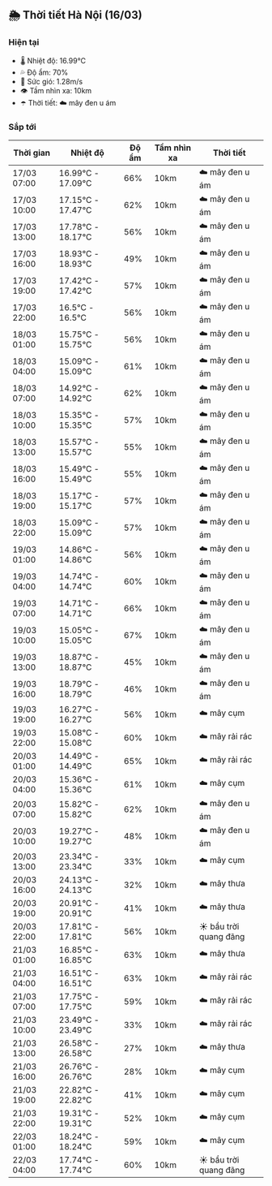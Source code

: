 ## 🌦️ Thời tiết Hà Nội (16/03)

### Hiện tại

- 🌡️ Nhiệt độ: 16.99℃
- 💦 Độ ẩm: 70%
- 💨 Sức gió: 1.28m/s
- 👁️ Tầm nhìn xa: 10km
- ☂️ Thời tiết: ☁️ mây đen u ám

### Sắp tới

| Thời gian | Nhiệt độ | Độ ẩm | Tầm nhìn xa | Thời tiết |
| --- | --- | --- | --- | --- |
| 17/03 07:00 | 16.99℃ - 17.09℃ | 66% | 10km | ☁️ mây đen u ám |
| 17/03 10:00 | 17.15℃ - 17.47℃ | 62% | 10km | ☁️ mây đen u ám |
| 17/03 13:00 | 17.78℃ - 18.17℃ | 56% | 10km | ☁️ mây đen u ám |
| 17/03 16:00 | 18.93℃ - 18.93℃ | 49% | 10km | ☁️ mây đen u ám |
| 17/03 19:00 | 17.42℃ - 17.42℃ | 57% | 10km | ☁️ mây đen u ám |
| 17/03 22:00 | 16.5℃ - 16.5℃ | 56% | 10km | ☁️ mây đen u ám |
| 18/03 01:00 | 15.75℃ - 15.75℃ | 56% | 10km | ☁️ mây đen u ám |
| 18/03 04:00 | 15.09℃ - 15.09℃ | 61% | 10km | ☁️ mây đen u ám |
| 18/03 07:00 | 14.92℃ - 14.92℃ | 62% | 10km | ☁️ mây đen u ám |
| 18/03 10:00 | 15.35℃ - 15.35℃ | 57% | 10km | ☁️ mây đen u ám |
| 18/03 13:00 | 15.57℃ - 15.57℃ | 55% | 10km | ☁️ mây đen u ám |
| 18/03 16:00 | 15.49℃ - 15.49℃ | 55% | 10km | ☁️ mây đen u ám |
| 18/03 19:00 | 15.17℃ - 15.17℃ | 57% | 10km | ☁️ mây đen u ám |
| 18/03 22:00 | 15.09℃ - 15.09℃ | 57% | 10km | ☁️ mây đen u ám |
| 19/03 01:00 | 14.86℃ - 14.86℃ | 56% | 10km | ☁️ mây đen u ám |
| 19/03 04:00 | 14.74℃ - 14.74℃ | 60% | 10km | ☁️ mây đen u ám |
| 19/03 07:00 | 14.71℃ - 14.71℃ | 66% | 10km | ☁️ mây đen u ám |
| 19/03 10:00 | 15.05℃ - 15.05℃ | 67% | 10km | ☁️ mây đen u ám |
| 19/03 13:00 | 18.87℃ - 18.87℃ | 45% | 10km | ☁️ mây đen u ám |
| 19/03 16:00 | 18.79℃ - 18.79℃ | 46% | 10km | ☁️ mây đen u ám |
| 19/03 19:00 | 16.27℃ - 16.27℃ | 56% | 10km | ☁️ mây cụm |
| 19/03 22:00 | 15.08℃ - 15.08℃ | 60% | 10km | ☁️ mây rải rác |
| 20/03 01:00 | 14.49℃ - 14.49℃ | 65% | 10km | ☁️ mây rải rác |
| 20/03 04:00 | 15.36℃ - 15.36℃ | 61% | 10km | ☁️ mây cụm |
| 20/03 07:00 | 15.82℃ - 15.82℃ | 62% | 10km | ☁️ mây đen u ám |
| 20/03 10:00 | 19.27℃ - 19.27℃ | 48% | 10km | ☁️ mây đen u ám |
| 20/03 13:00 | 23.34℃ - 23.34℃ | 33% | 10km | ☁️ mây cụm |
| 20/03 16:00 | 24.13℃ - 24.13℃ | 32% | 10km | ☁️ mây thưa |
| 20/03 19:00 | 20.91℃ - 20.91℃ | 41% | 10km | ☁️ mây thưa |
| 20/03 22:00 | 17.81℃ - 17.81℃ | 56% | 10km | ☀️ bầu trời quang đãng |
| 21/03 01:00 | 16.85℃ - 16.85℃ | 63% | 10km | ☁️ mây thưa |
| 21/03 04:00 | 16.51℃ - 16.51℃ | 63% | 10km | ☁️ mây rải rác |
| 21/03 07:00 | 17.75℃ - 17.75℃ | 59% | 10km | ☁️ mây rải rác |
| 21/03 10:00 | 23.49℃ - 23.49℃ | 33% | 10km | ☁️ mây rải rác |
| 21/03 13:00 | 26.58℃ - 26.58℃ | 27% | 10km | ☁️ mây thưa |
| 21/03 16:00 | 26.76℃ - 26.76℃ | 28% | 10km | ☁️ mây cụm |
| 21/03 19:00 | 22.82℃ - 22.82℃ | 41% | 10km | ☁️ mây cụm |
| 21/03 22:00 | 19.31℃ - 19.31℃ | 52% | 10km | ☁️ mây cụm |
| 22/03 01:00 | 18.24℃ - 18.24℃ | 59% | 10km | ☁️ mây cụm |
| 22/03 04:00 | 17.74℃ - 17.74℃ | 60% | 10km | ☀️ bầu trời quang đãng |
